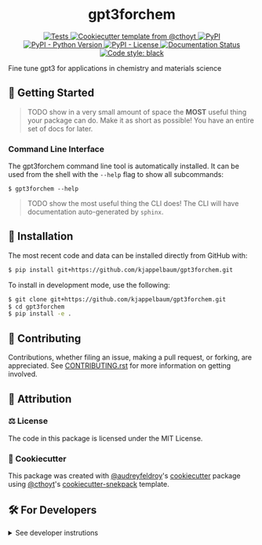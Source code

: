 <!--
<p align="center">
  <img src="https://github.com/kjappelbaum/gpt3forchem/raw/main/docs/source/logo.png" height="150">
</p>
-->

<h1 align="center">
  gpt3forchem
</h1>

<p align="center">
    <a href="https://github.com/kjappelbaum/gpt3forchem/actions?query=workflow%3ATests">
        <img alt="Tests" src="https://github.com/kjappelbaum/gpt3forchem/workflows/Tests/badge.svg" />
    </a>
    <a href="https://github.com/cthoyt/cookiecutter-python-package">
        <img alt="Cookiecutter template from @cthoyt" src="https://img.shields.io/badge/Cookiecutter-python--package-yellow" /> 
    </a>
    <a href="https://pypi.org/project/gpt3forchem">
        <img alt="PyPI" src="https://img.shields.io/pypi/v/gpt3forchem" />
    </a>
    <a href="https://pypi.org/project/gpt3forchem">
        <img alt="PyPI - Python Version" src="https://img.shields.io/pypi/pyversions/gpt3forchem" />
    </a>
    <a href="https://github.com/kjappelbaum/gpt3forchem/blob/main/LICENSE">
        <img alt="PyPI - License" src="https://img.shields.io/pypi/l/gpt3forchem" />
    </a>
    <a href='https://gpt3forchem.readthedocs.io/en/latest/?badge=latest'>
        <img src='https://readthedocs.org/projects/gpt3forchem/badge/?version=latest' alt='Documentation Status' />
    </a>
    <a href='https://github.com/psf/black'>
        <img src='https://img.shields.io/badge/code%20style-black-000000.svg' alt='Code style: black' />
    </a>
</p>

Fine tune gpt3 for applications in chemistry and materials science 

## 💪 Getting Started

> TODO show in a very small amount of space the **MOST** useful thing your package can do.
Make it as short as possible! You have an entire set of docs for later.

### Command Line Interface

The gpt3forchem command line tool is automatically installed. It can
be used from the shell with the `--help` flag to show all subcommands:

```shell
$ gpt3forchem --help
```

> TODO show the most useful thing the CLI does! The CLI will have documentation auto-generated
by `sphinx`.

## 🚀 Installation

<!-- Uncomment this section after your first ``tox -e finish``
The most recent release can be installed from
[PyPI](https://pypi.org/project/gpt3forchem/) with:

```bash
$ pip install gpt3forchem
```
-->

The most recent code and data can be installed directly from GitHub with:

```bash
$ pip install git+https://github.com/kjappelbaum/gpt3forchem.git
```

To install in development mode, use the following:

```bash
$ git clone git+https://github.com/kjappelbaum/gpt3forchem.git
$ cd gpt3forchem
$ pip install -e .
```

## 👐 Contributing

Contributions, whether filing an issue, making a pull request, or forking, are appreciated. See
[CONTRIBUTING.rst](https://github.com/kjappelbaum/gpt3forchem/blob/master/CONTRIBUTING.rst) for more information on getting involved.

## 👋 Attribution

### ⚖️ License

The code in this package is licensed under the MIT License.

<!--
### 📖 Citation

Citation goes here!
-->

<!--
### 🎁 Support

This project has been supported by the following organizations (in alphabetical order):

- [Harvard Program in Therapeutic Science - Laboratory of Systems Pharmacology](https://hits.harvard.edu/the-program/laboratory-of-systems-pharmacology/)

-->

<!--
### 💰 Funding

This project has been supported by the following grants:

| Funding Body                                             | Program                                                                                                                       | Grant           |
|----------------------------------------------------------|-------------------------------------------------------------------------------------------------------------------------------|-----------------|
| DARPA                                                    | [Automating Scientific Knowledge Extraction (ASKE)](https://www.darpa.mil/program/automating-scientific-knowledge-extraction) | HR00111990009   |
-->

### 🍪 Cookiecutter

This package was created with [@audreyfeldroy](https://github.com/audreyfeldroy)'s
[cookiecutter](https://github.com/cookiecutter/cookiecutter) package using [@cthoyt](https://github.com/cthoyt)'s
[cookiecutter-snekpack](https://github.com/cthoyt/cookiecutter-snekpack) template.

## 🛠️ For Developers

<details>
  <summary>See developer instrutions</summary>

  
The final section of the README is for if you want to get involved by making a code contribution.

### ❓ Testing

After cloning the repository and installing `tox` with `pip install tox`, the unit tests in the `tests/` folder can be
run reproducibly with:

```shell
$ tox
```

Additionally, these tests are automatically re-run with each commit in a [GitHub Action](https://github.com/kjappelbaum/gpt3forchem/actions?query=workflow%3ATests).

### 📦 Making a Release

After installing the package in development mode and installing
`tox` with `pip install tox`, the commands for making a new release are contained within the `finish` environment
in `tox.ini`. Run the following from the shell:

```shell
$ tox -e finish
```

This script does the following:

1. Uses BumpVersion to switch the version number in the `setup.cfg` and
   `src/gpt3forchem/version.py` to not have the `-dev` suffix
2. Packages the code in both a tar archive and a wheel
3. Uploads to PyPI using `twine`. Be sure to have a `.pypirc` file configured to avoid the need for manual input at this
   step
4. Push to GitHub. You'll need to make a release going with the commit where the version was bumped.
5. Bump the version to the next patch. If you made big changes and want to bump the version by minor, you can
   use `tox -e bumpversion minor` after.
</details>
